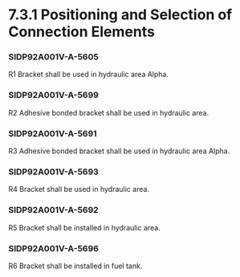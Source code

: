 # 7.3.1 Positioning and Selection of Connection Elements

### SIDP92A001V-A-5605
R1 Bracket shall be used in hydraulic area Alpha.

### SIDP92A001V-A-5699
R2 Adhesive bonded bracket shall be used in hydraulic area.

### SIDP92A001V-A-5691
R3 Adhesive bonded bracket shall be used in hydraulic area Alpha.

### SIDP92A001V-A-5693
R4 Bracket shall be used in hydraulic area.

### SIDP92A001V-A-5692
R5 Bracket shall be installed in hydraulic area.

### SIDP92A001V-A-5696
R6 Bracket shall be installed in fuel tank.


